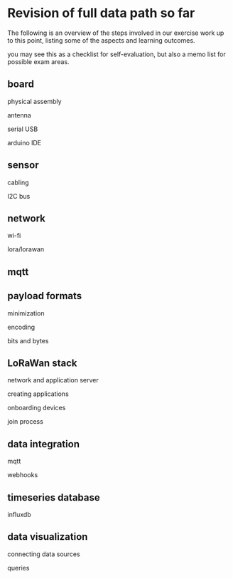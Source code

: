# Revision of full data path so far

The following is an overview of the steps involved in our exercise work up to this point, 
listing some of the aspects and learning outcomes.

you may see this as a checklist for self-evaluation, but also a memo list for possible exam areas.




## board

physical assembly

antenna 

serial USB

arduino IDE

## sensor

cabling

I2C bus

## network

wi-fi

lora/lorawan

## mqtt

## payload formats

minimization

encoding

bits and bytes

## LoRaWan stack

network and application server

creating applications

onboarding devices

join process

## data integration

mqtt 

webhooks

## timeseries database

influxdb

## data visualization

connecting data sources

queries
